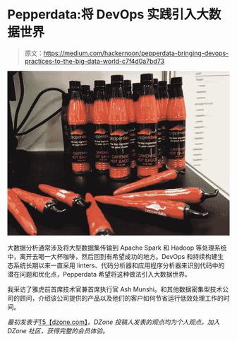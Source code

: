 # Pepperdata:将 DevOps 实践引入大数据世界

> 原文：<https://medium.com/hackernoon/pepperdata-bringing-devops-practices-to-the-big-data-world-c7f4d0a7bd73>

![](img/d9985c322cefa9cbc99afcc2dbacb08d.png)

大数据分析通常涉及将大型数据集传输到 Apache Spark 和 Hadoop 等处理系统中，离开去喝一大杯咖啡，然后回到有希望成功的地方。DevOps 和持续构建生态系统长期以来一直采用 linters、代码分析器和应用程序分析器来识别代码中的潜在问题和优化点，Pepperdata 希望将这种做法引入大数据世界。

我采访了雅虎前首席技术官兼首席执行官 Ash Munshi。和其他数据密集型技术公司的顾问，介绍该公司提供的产品以及他们的客户如何节省运行低效处理工作的时间。

*最初发表于*[T5【dzone.com】](https://dzone.com/articles/pepperdata-bringing-devops-practices-to-the-big-da)*。DZone 投稿人发表的观点均为个人观点。加入 DZone 社区，获得完整的会员体验。*